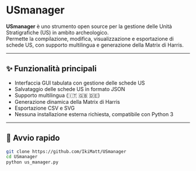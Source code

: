 # USmanager

**USmanager** è uno strumento open source per la gestione delle Unità Stratigrafiche (US) in ambito archeologico.  
Permette la compilazione, modifica, visualizzazione e esportazione di schede US, con supporto multilingua e generazione della Matrix di Harris.

---

## ✨ Funzionalità principali

- Interfaccia GUI tabulata con gestione delle schede US
- Salvataggio delle schede US in formato JSON
- Supporto multilingua (🇮🇹 🇬🇧 🇩🇪)
- Generazione dinamica della Matrix di Harris
- Esportazione CSV e SVG
- Nessuna installazione esterna richiesta, compatibile con Python 3

---

## 🚀 Avvio rapido

```bash
git clone https://github.com/IkiMatt/USmanager
cd USmanager
python us_manager.py
